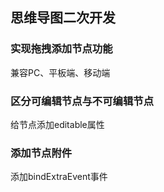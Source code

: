 ## 思维导图二次开发

### 实现拖拽添加节点功能
兼容PC、平板端、移动端

### 区分可编辑节点与不可编辑节点
给节点添加editable属性

### 添加节点附件
添加bindExtraEvent事件
